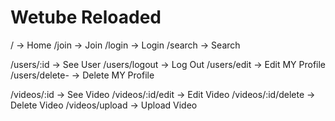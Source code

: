 # Wetube Reloaded

/ -> Home
/join -> Join
/login -> Login
/search -> Search

/users/:id -> See User
/users/logout -> Log Out
/users/edit -> Edit MY Profile
/users/delete- -> Delete MY Profile

/videos/:id -> See Video
/videos/:id/edit -> Edit Video
/videos/:id/delete -> Delete Video
/videos/upload -> Upload Video
